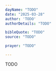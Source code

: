 ```yaml
---
dayName: "TODO"
date: "2025-03-28"
author: 'TODO'
authorDetails: "TODO"

bibleQuote: "TODO"
source: "TODO"

prayer: "TODO"

---
```


TODO
